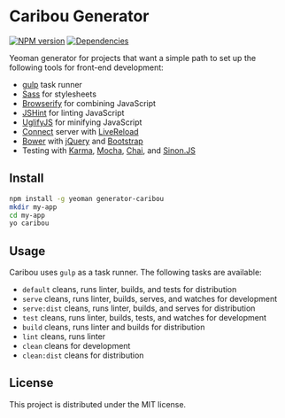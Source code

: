 # Caribou Generator

[![NPM version][npm-image]][npm-url] [![Dependencies][david-image]][david-url]

Yeoman generator for projects that want a simple path to set up the following
tools for front-end development:

 - [gulp][gulp] task runner
 - [Sass][sass] for stylesheets
 - [Browserify][browserify] for combining JavaScript
 - [JSHint][jshint] for linting JavaScript
 - [UglifyJS][uglifyjs] for minifying JavaScript
 - [Connect][connect] server with [LiveReload][livereload]
 - [Bower][bower] with [jQuery][jquery] and [Bootstrap][bootstrap]
 - Testing with [Karma][karma], [Mocha][mocha], [Chai][chai], and
   [Sinon.JS][sinon]


## Install

``` bash
npm install -g yeoman generator-caribou
mkdir my-app
cd my-app
yo caribou
```

## Usage

Caribou uses `gulp` as a task runner. The following tasks are available:

 - `default` cleans, runs linter, builds, and tests for distribution
 - `serve` cleans, runs linter, builds, serves, and watches for development
 - `serve:dist` cleans, runs linter, builds, and serves for distribution
 - `test` cleans, runs linter, builds, tests, and watches for development
 - `build` cleans, runs linter and builds for distribution
 - `lint` cleans, runs linter
 - `clean` cleans for development
 - `clean:dist` cleans for distribution


## License

This project is distributed under the MIT license.


[npm-url]: https://npmjs.org/package/generator-caribou
[npm-image]: https://badge.fury.io/js/generator-caribou.png
[david-image]: https://david-dm.org/wbyoung/caribou.png?theme=shields.io
[david-url]: https://david-dm.org/wbyoung/caribou

[gulp]: http://gulpjs.com
[sass]: http://sass-lang.com
[browserify]: http://browserify.org
[jshint]: http://www.jshint.com
[uglifyjs]: https://github.com/mishoo/UglifyJS
[connect]: https://github.com/senchalabs/connect
[livereload]: http://livereload.com
[bower]: http://bower.io
[jquery]: http://jquery.com
[bootstrap]: http://getbootstrap.com
[karma]: http://karma-runner.github.io/
[mocha]: http://visionmedia.github.io/mocha/
[chai]: http://chaijs.com
[sinon]: http://sinonjs.org
